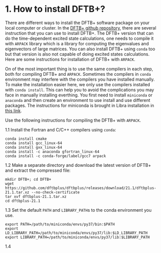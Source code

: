 # 1. How to install DFTB+?

There are different ways to install the DFTB+ software package on your local computer or cluster. In the [DFTB+ github repository](https://github.com/dftbplus/dftbplus), there are several instruction that you
can use to install DFTB+. The DFTB+ version that can do the time-dependent excited state calculations, one needs to compile it with `ARPACK` library which 
is a library for computing the eigenvalues and eigenvectors of large matrices. You can also install DFTB+ using `conda` too but that version is also not capable
of doing excited states calculations. Here are some instructions for installation of DFTB+ with `ARPACK`.

On of the most important thing is to use the same compilers in each step, both for compiling DFTB+ and `ARPACK`. Sometimes the compilers in 
`conda` environment may interfere with the compilers you have installed manually. To make the installation easier here, we only use the compilers installed 
with `conda install`. This can help you to avoid the complications you may face in manually installing everthing. You first need to install `miniconda` or `anaconda`
and then create an environment to use install and use different packages. The instructions for miniconda is brought in Libra installation in [this link](https://github.com/Quantum-Dynamics-Hub/libra-code/tree/devel).

Use the following instructions for compiling the DFTB+ with `ARPACK`.

1.1 Install the Fortran and C/C++ compilers using `conda`:
```
conda install cmake
conda install gcc_linux-64
conda install gxx_linux-64
conda install -c anaconda gfortran_linux-64 
conda install -c conda-forge/label/gcc7 arpack 
```
 
1.2 Make a separate directory and download the latest version of DFTB+ and extract the compressed file:
```
mkdir DFTB+; cd DFTB+
wget https://github.com/dftbplus/dftbplus/releases/download/21.1/dftbplus-21.1.tar.xz --no-check-certificate
tar xvf dftbplus-21.1.tar.xz
cd dftbplus-21.1
```
 
1.3 Set the default `PATH` and `LIBRARY_PATH`s to the conda environment you use.
```
export PATH=/path/to/miniconda/envs/py37/bin:$PATH
export LD_LIBRARY_PATH=/path/to/miniconda/envs/py37/lib:$LD_LIBRARY_PATH
export LIBRARY_PATH=/path/to/miniconda/envs/py37/lib:$LIBRARY_PATH
 ```
 
 1.4 
